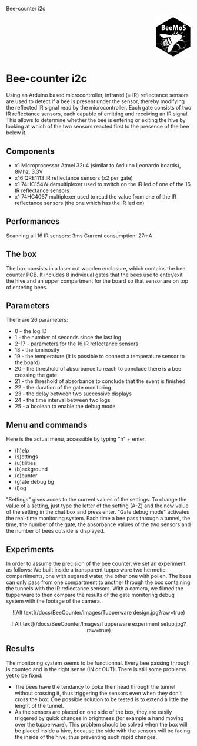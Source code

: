 Bee-counter i2c
<p align="right">
<a href="https://hackuarium.github.io/beemos/">
<img border="0" alt="beemos" src="https://github.com/Hackuarium/beemos/raw/master/common/images/logoBeeMoS.png" width="100">
</a>
</p>

# Bee-counter i2c
Using an Arduino based microcontroller, infrared (= IR) reflectance sensors are used to detect if a bee is present under the sensor, thereby modifying the reflected IR signal read by the microcontroller. Each gate consists of two IR reflectance sensors, each capable of emitting and receiving an IR signal. This allows to determine whether the bee is entering or exiting the hive by looking at which of the two sensors reacted first to the presence of the bee below it.


## Components
* x1 Microprocessor Atmel 32u4 (similar to Arduino Leonardo boards), 8Mhz, 3.3V
* x16 QRE1113 IR reflectance sensors (x2 per gate)
* x1 74HC154W demultiplexer used to switch on the IR led of one of the 16 IR reflectance sensors
* x1 74HC4067 multiplexer used to read the value from one of the IR reflectance sensors (the one which has the IR led on)


## Performances
Scanning all 16 IR sensors: 3ms
Current consumption: 27mA


## The box
The box consists in a laser cut wooden enclosure, which contains the bee counter PCB. It includes 8 individual gates that the bees use to enter/exit the hive and an upper compartment for the board so that sensor are on top of entering bees. 


## Parameters
There are 26 parameters:
* 0 - the log ID
* 1 - the number of seconds since the last log
* 2-17 - parameters for the 16 IR reflectance sensors
* 18 - the luminosity
* 19 - the temperature (it is possible to connect a temperature sensor to the board)
* 20 - the threshold of absorbance to reach to conclude there is a bee crossing the gate
* 21 - the threshold of absorbance to conclude that the event is finished
* 22 - the duration of the gate monitoring
* 23 - the delay between two successive displays 
* 24 - the time interval between two logs
* 25 - a boolean to enable the debug mode


## Menu and commands
Here is the actual menu, accessible by typing "h" + enter.

* (h)elp
* (s)ettings
* (u)tilities
* (b)ackground 
* (c)ounter
* (g)ate debug bg  
* (l)og

"Settings" gives acces to the current values of the settings. To change the value of a setting, just type the letter of the setting (A-Z) and the new value of the setting in the chat box and press enter.
"Gate debug mode" activates the real-time monitoring system. Each time a bee pass through a tunnel, the time, the number of the gate, the absorbance values of the two sensors and the number of bees outside is displayed. 


## Experiments
In order to assume the precision of the bee counter, we set an experiment as follows:
We built inside a transparent tupperware two hermetic compartiments, one with sugared water, the other one with pollen. The bees can only pass from one compartment to another through the box containing the tunnels with the IR reflectance sensors. With a camera, we filmed the tupperware to then compare the results of the gate monitoring debug system with the footage of the camera.

<p align="center">
  ![Alt text](/docs/BeeCounter/Images/Tupperware design.jpg?raw=true)
</p>

<p align="center">
  ![Alt text](/docs/BeeCounter/Images/Tupperware experiment setup.jpg?raw=true)
</p>

## Results
The monitoring system seems to be functionnal. Every bee passing through is counted and in the right sense (IN or OUT).
There is still some problems yet to be fixed:
* The bees have the tendancy to poke their head through the tunnel without crossing it, thus triggering the sensors even when they don't cross the box. One possible solution to be tested is to extend a little the lenght of the tunnel.
* As the sensors are placed on one side of the box, they are easily triggered by quick changes in brightness (for example a hand moving over the tupperware). This problem should be solved when the box will be placed inside a hive, because the side with the sensors will be facing the inside of the hive, thus preventing such rapid changes.


